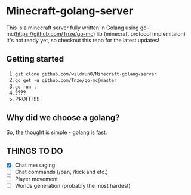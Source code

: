 # Minecraft-golang-server

This is a minecraft server fully written in Golang using go-mc(https://github.com/Tnze/go-mc) lib (minecraft protocol implemitaion)
It's not ready yet, so checkout this repo for the latest updates!

## Getting started
1) ```git clone github.com/wildrun0/Minecraft-golang-server```
2) ```go get -u github.com/Tnze/go-mc@master```
3) ```go run . ```
4) ????
5) PROFIT!!!!

## Why did we choose a golang?
So, the thought is simple - golang is fast.

## THINGS TO DO
- [x] Chat messaging
- [ ] Chat commands (/ban, /kick and etc.)
- [ ] Player movement
- [ ] Worlds generation (probably the most hardest)
